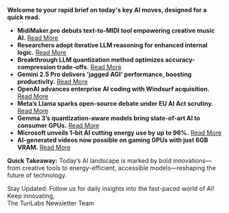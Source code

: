 <p><strong>Welcome to your rapid brief on today's key AI moves, designed for a quick read.</strong></p>
<ul>
<li><strong>MidiMaker.pro debuts text-to-MIDI tool empowering creative music AI.</strong> <a href="https://midimaker.pro/">Read More</a></li>
<li><strong>Researchers adopt iterative LLM reasoning for enhanced internal logic.</strong> <a href="https://www.quantamagazine.org/to-make-language-models-work-better-researchers-sidestep-language-20250414/">Read More</a></li>
<li><strong>Breakthrough LLM quantization method optimizes accuracy-compression trade-offs.</strong> <a href="https://arxiv.org/abs/2411.17525">Read More</a></li>
<li><strong>Gemini 2.5 Pro delivers 'jagged AGI' performance, boosting productivity.</strong> <a href="https://www.oneusefulthing.org/p/on-jagged-agi-o3-gemini-25-and-everything">Read More</a></li>
<li><strong>OpenAI advances enterprise AI coding with Windsurf acquisition.</strong> <a href="https://theahura.substack.com/p/tech-things-openai-buys-windsurf">Read More</a></li>
<li><strong>Meta’s Llama sparks open-source debate under EU AI Act scrutiny.</strong> <a href="https://simonwillison.net/2025/Apr/19/llama-eu-ai-act/">Read More</a></li>
<li><strong>Gemma 3’s quantization-aware models bring state-of-art AI to consumer GPUs.</strong> <a href="https://developers.googleblog.com/en/gemma-3-quantized-aware-trained-state-of-the-art-ai-to-consumer-gpus/">Read More</a></li>
<li><strong>Microsoft unveils 1‑bit AI cutting energy use by up to 96%.</strong> <a href="https://arstechnica.com/ai/2025/04/microsoft-researchers-create-super%e2%80%91efficient-ai-that-uses-up-to-96-less-energy/">Read More</a></li>
<li><strong>AI-generated videos now possible on gaming GPUs with just 6GB VRAM.</strong> <a href="https://www.tomshardware.com/tech-industry/artificial-intelligence/framepack-can-generate-ai-videos-locally-with-just-6gb-of-vram">Read More</a></li>
</ul>
<p><strong>Quick Takeaway:</strong> Today’s AI landscape is marked by bold innovations—from creative tools to energy-efficient, accessible models—reshaping the future of technology.</p>
<p>Stay Updated: Follow us for daily insights into the fast-paced world of AI! Keep innovating,<br />
The TuriLabs Newsletter Team</p>